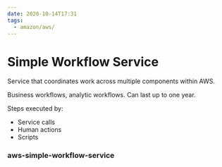 ```yaml
---
date: 2020-10-14T17:31
tags:
  - amazon/aws/
---
```


# Simple Workflow Service

Service that coordinates work across multiple components 
within AWS.

Business workflows, analytic workflows. Can last up to one year.

Steps executed by:
* Service calls
* Human actions
* Scripts


### aws-simple-workflow-service